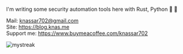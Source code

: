 I'm writing some security automation tools here with Rust, Python :crab: :snake:

Mail: knassar702@gmail.com \
Site: https://blog.knas.me \
Support me: https://www.buymeacoffee.com/knassar702

<img src="https://github-readme-streak-stats.herokuapp.com/?user=knassar702&theme=tokyonight" alt="mystreak"/>

